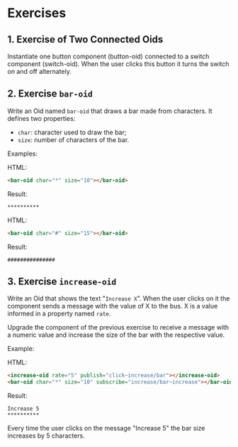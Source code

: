 # Exercises

## 1. Exercise of Two Connected Oids

Instantiate one button component (button-oid) connected to a switch component (switch-oid). When the user clicks this button it turns the switch on and off alternately.

## 2. Exercise `bar-oid`

Write an Oid named `bar-oid` that draws a bar made from characters. It defines two properties:

* `char`: character used to draw the bar;
* `size`: number of characters of the bar.

Examples:

HTML:
~~~html
<bar-oid char="*" size="10"></bar-oid>
~~~

Result:
~~~
**********
~~~

HTML:
~~~html
<bar-oid char="#" size="15"></bar-oid>
~~~

Result:
~~~
###############
~~~

## 3. Exercise `increase-oid`

Write an Oid that shows the text "`Increase X`". When the user clicks on it the component sends a message with the value of X to the bus. X is a value informed in a property named `rate`.

Upgrade the component of the previous exercise to receive a message with a numeric value and increase the size of the bar with the respective value.

Example:

HTML:
~~~html
<increase-oid rate="5" publish="click~increase/bar"></increase-oid>
<bar-oid char="*" size="10" subscribe="increase/bar~increase"></bar-oid>
~~~

Result:
~~~
Increase 5
**********
~~~

Every time the user clicks on the message "Increase 5" the bar size increases by 5 characters.